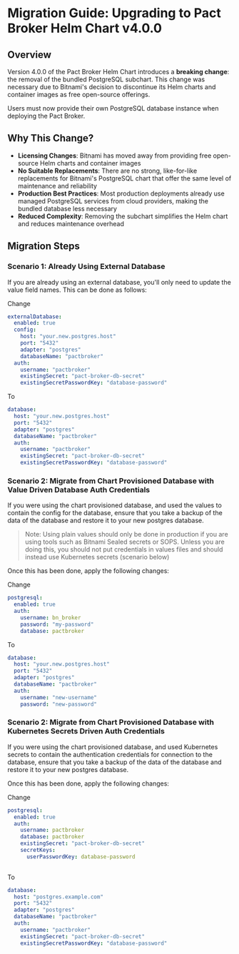 # Migration Guide: Upgrading to Pact Broker Helm Chart v4.0.0

## Overview

Version 4.0.0 of the Pact Broker Helm Chart introduces a **breaking change**: the removal of the bundled PostgreSQL subchart. This change was necessary due to Bitnami's decision to discontinue its Helm charts and container images as free open-source offerings.

Users must now provide their own PostgreSQL database instance when deploying the Pact Broker.

## Why This Change?

- **Licensing Changes**: Bitnami has moved away from providing free open-source Helm charts and container images
- **No Suitable Replacements**: There are no strong, like-for-like replacements for Bitnami's PostgreSQL chart that offer the same level of maintenance and reliability
- **Production Best Practices**: Most production deployments already use managed PostgreSQL services from cloud providers, making the bundled database less necessary
- **Reduced Complexity**: Removing the subchart simplifies the Helm chart and reduces maintenance overhead

## Migration Steps

### Scenario 1: Already Using External Database

If you are already using an external database, you'll only need to update the value field names. This can be done as follows:

Change
```yaml
externalDatabase:
  enabled: true
  config:
    host: "your.new.postgres.host"
    port: "5432"
    adapter: "postgres"
    databaseName: "pactbroker"
  auth:
    username: "pactbroker"
    existingSecret: "pact-broker-db-secret"
    existingSecretPasswordKey: "database-password"
```

To
```yaml
database:
  host: "your.new.postgres.host"
  port: "5432"
  adapter: "postgres"
  databaseName: "pactbroker"
  auth:
    username: "pactbroker"
    existingSecret: "pact-broker-db-secret"
    existingSecretPasswordKey: "database-password"
```

### Scenario 2: Migrate from Chart Provisioned Database with Value Driven Database Auth Credentials

If you were using the chart provisioned database, and used the values to contain the config for the database, ensure that you take a backup of the data of the database and restore it to your new postgres database. 

> Note: Using plain values should only be done in production if you are using tools such as Bitnami Sealed secrets or SOPS. Unless you are doing this, you should not put credentials in values files and should instead use Kubernetes secrets (scenario below)

Once this has been done, apply the following changes:

Change

```yaml
postgresql:
  enabled: true
  auth:
    username: bn_broker
    password: "my-password"
    database: pactbroker
```

To

```yaml
database:
  host: "your.new.postgres.host"
  port: "5432"
  adapter: "postgres"
  databaseName: "pactbroker"
  auth:
    username: "new-username"
    password: "new-password"
```

### Scenario 2: Migrate from Chart Provisioned Database with Kubernetes Secrets Driven Auth Credentials

If you were using the chart provisioned database, and used Kubernetes secrets to contain the authentication credentials for connection to the database, ensure that you take a backup of the data of the database and restore it to your new postgres database.

Once this has been done, apply the following changes:

Change

```yaml
postgresql:
  enabled: true
  auth:
    username: pactbroker
    database: pactbroker
    existingSecret: "pact-broker-db-secret"
    secretKeys:
      userPasswordKey: database-password
    
```

To

```yaml
database:
  host: "postgres.example.com"
  port: "5432"
  adapter: "postgres"
  databaseName: "pactbroker"
  auth:
    username: "pactbroker"
    existingSecret: "pact-broker-db-secret"
    existingSecretPasswordKey: "database-password"
```

